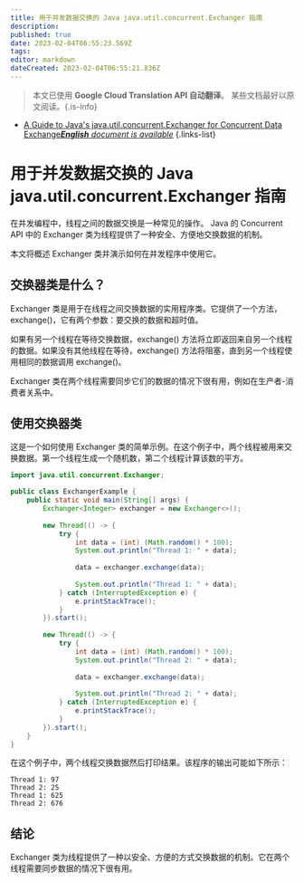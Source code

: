 ```yaml
---
title: 用于并发数据交换的 Java java.util.concurrent.Exchanger 指南
description: 
published: true
date: 2023-02-04T06:55:23.569Z
tags: 
editor: markdown
dateCreated: 2023-02-04T06:55:21.836Z
---
```


> 本文已使用 **Google Cloud Translation API 自动翻译**。
某些文档最好以原文阅读。{.is-info}



- [A Guide to Java's java.util.concurrent.Exchanger for Concurrent Data Exchange***English** document is available*](/en/Knowledge-base/Java/a-guide-to-java-s-java-util-concurrent-exchanger-for-concurrent-data-exchange)
{.links-list}


# 用于并发数据交换的 Java java.util.concurrent.Exchanger 指南

在并发编程中，线程之间的数据交换是一种常见的操作。 Java 的 Concurrent API 中的 Exchanger 类为线程提供了一种安全、方便地交换数据的机制。

本文将概述 Exchanger 类并演示如何在并发程序中使用它。

## 交换器类是什么？

Exchanger 类是用于在线程之间交换数据的实用程序类。它提供了一个方法，exchange()，它有两个参数：要交换的数据和超时值。

如果有另一个线程在等待交换数据，exchange() 方法将立即返回来自另一个线程的数据。如果没有其他线程在等待，exchange() 方法将阻塞，直到另一个线程使用相同的数据调用 exchange()。

Exchanger 类在两个线程需要同步它们的数据的情况下很有用，例如在生产者-消费者关系中。

## 使用交换器类

这是一个如何使用 Exchanger 类的简单示例。在这个例子中，两个线程被用来交换数据。第一个线程生成一个随机数，第二个线程计算该数的平方。

```java
import java.util.concurrent.Exchanger;

public class ExchangerExample {
    public static void main(String[] args) {
        Exchanger<Integer> exchanger = new Exchanger<>();
        
        new Thread(() -> {
            try {
                int data = (int) (Math.random() * 100);
                System.out.println("Thread 1: " + data);
                
                data = exchanger.exchange(data);
                
                System.out.println("Thread 1: " + data);
            } catch (InterruptedException e) {
                e.printStackTrace();
            }
        }).start();
        
        new Thread(() -> {
            try {
                int data = (int) (Math.random() * 100);
                System.out.println("Thread 2: " + data);
                
                data = exchanger.exchange(data);
                
                System.out.println("Thread 2: " + data);
            } catch (InterruptedException e) {
                e.printStackTrace();
            }
        }).start();
    }
}
```

在这个例子中，两个线程交换数据然后打印结果。该程序的输出可能如下所示：

```
Thread 1: 97
Thread 2: 25
Thread 1: 625
Thread 2: 676
```

## 结论

Exchanger 类为线程提供了一种以安全、方便的方式交换数据的机制。它在两个线程需要同步数据的情况下很有用。